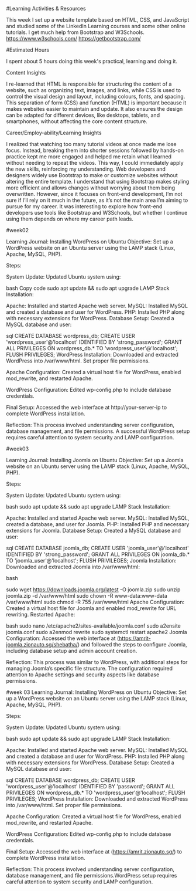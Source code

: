 
#Learning Activities & Resources

This week I set up a website template based on HTML, CSS, and JavaScript and studied some of the LinkedIn Learning courses and some other online tutorials. I get much help from Bootstrap and W3Schools. https://www.w3schools.com/ https://getbootstrap.com/

#Estimated Hours

I spent about 5 hours doing this week's practical, learning and doing it.

Content Insights

I re-learned that HTML is responsible for structuring the content of a website, such as organizing text, images, and links, while CSS is used to control the visual design and layout, including colours, fonts, and spacing. This separation of form (CSS) and function (HTML) is important because it makes websites easier to maintain and update. It also ensures the design can be adapted for different devices, like desktops, tablets, and smartphones, without affecting the core content structure.

Career/Employ-ability/Learning Insights

I realized that watching too many tutorial videos at once made me lose focus. Instead, breaking them into shorter sessions followed by hands-on practice kept me more engaged and helped me retain what I learned without needing to repeat the videos. This way, I could immediately apply the new skills, reinforcing my understanding. Web developers and designers widely use Bootstrap to make or customize websites without altering the entire template. I understand that using Bootstrap makes styling more efficient and allows changes without worrying about them being overwritten. However, since it focuses on front-end development, I’m not sure if I’ll rely on it much in the future, as it’s not the main area I’m aiming to pursue for my career. It was interesting to explore how front-end developers use tools like Bootstrap and W3Schools, but whether I continue using them depends on where my career path leads.

#week02

Learning Journal: Installing WordPress on Ubuntu
Objective:
Set up a WordPress website on an Ubuntu server using the LAMP stack (Linux, Apache, MySQL, PHP).

Steps:

System Update:
Updated Ubuntu system using:

bash
Copy code
sudo apt update && sudo apt upgrade
LAMP Stack Installation:

Apache: Installed and started Apache web server.
MySQL: Installed MySQL and created a database and user for WordPress.
PHP: Installed PHP along with necessary extensions for WordPress.
Database Setup: Created a MySQL database and user:

sql
CREATE DATABASE wordpress_db;
CREATE USER 'wordpress_user'@'localhost' IDENTIFIED BY 'strong_password';
GRANT ALL PRIVILEGES ON wordpress_db.* TO 'wordpress_user'@'localhost';
FLUSH PRIVILEGES;
WordPress Installation: Downloaded and extracted WordPress into /var/www/html. Set proper file permissions.

Apache Configuration:
Created a virtual host file for WordPress, enabled mod_rewrite, and restarted Apache.

WordPress Configuration:
Edited wp-config.php to include database credentials.

Final Setup:
Accessed the web interface at http://your-server-ip to complete WordPress installation.

Reflection: This process involved understanding server configuration, database management, and file permissions. A successful WordPress setup requires careful attention to system security and LAMP configuration.

#week03

Learning Journal: Installing Joomla on Ubuntu
Objective:
Set up a Joomla website on an Ubuntu server using the LAMP stack (Linux, Apache, MySQL, PHP).

Steps:

System Update:
Updated Ubuntu system using:

bash
sudo apt update && sudo apt upgrade
LAMP Stack Installation:

Apache: Installed and started Apache web server.
MySQL: Installed MySQL, created a database, and user for Joomla.
PHP: Installed PHP and necessary extensions for Joomla.
Database Setup: Created a MySQL database and user:

sql
CREATE DATABASE joomla_db;
CREATE USER 'joomla_user'@'localhost' IDENTIFIED BY 'strong_password';
GRANT ALL PRIVILEGES ON joomla_db.* TO 'joomla_user'@'localhost';
FLUSH PRIVILEGES;
Joomla Installation: Downloaded and extracted Joomla into /var/www/html:

bash

sudo wget https://downloads.joomla.org/latest -O joomla.zip
sudo unzip joomla.zip -d /var/www/html
sudo chown -R www-data:www-data /var/www/html
sudo chmod -R 755 /var/www/html
Apache Configuration:
Created a virtual host file for Joomla and enabled mod_rewrite for URL rewriting. Restarted Apache:

bash
sudo nano /etc/apache2/sites-available/joomla.conf
sudo a2ensite joomla.conf
sudo a2enmod rewrite
sudo systemctl restart apache2
Joomla Configuration: Accessed the web interface at (https://amrit-joomla.zionauto.sg/shebatha/) and followed the steps to configure Joomla, including database setup and admin account creation.

Reflection: This process was similar to WordPress, with additional steps for managing Joomla’s specific file structure. The configuration required attention to Apache settings and security aspects like database permissions.


#week 03
Learning Journal: Installing WordPress on Ubuntu
Objective:
Set up a WordPress website on an Ubuntu server using the LAMP stack (Linux, Apache, MySQL, PHP).

Steps:

System Update:
Updated Ubuntu system using:

bash
sudo apt update && sudo apt upgrade
LAMP Stack Installation:

Apache: Installed and started Apache web server.
MySQL: Installed MySQL and created a database and user for WordPress.
PHP: Installed PHP along with necessary extensions for WordPress.
Database Setup: Created a MySQL database and user:

sql
CREATE DATABASE wordpress_db;
CREATE USER 'wordpress_user'@'localhost' IDENTIFIED BY 'password';
GRANT ALL PRIVILEGES ON wordpress_db.* TO 'wordpress_user'@'localhost';
FLUSH PRIVILEGES;
WordPress Installation: Downloaded and extracted WordPress into /var/www/html. Set proper file permissions.

Apache Configuration:
Created a virtual host file for WordPress, enabled mod_rewrite, and restarted Apache.

WordPress Configuration:
Edited wp-config.php to include database credentials.

Final Setup:
Accessed the web interface at (https://amrit.zionauto.sg/) to complete WordPress installation.

Reflection: This process involved understanding server configuration, database management, and file permissions.WordPress setup requires careful attention to system security and LAMP configuration.

